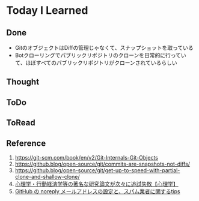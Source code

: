 # Today I Learned

## Done
- GitのオブジェクトはDiffの管理じゃなくて、スナップショットを取っている
- Botクローリングでパブリックリポジトリのクローンを日常的に行っていて、ほぼすべてのパブリックリポジトリがクローンされているらしい

## Thought

## ToDo

## ToRead

## Reference
1. https://git-scm.com/book/en/v2/Git-Internals-Git-Objects
2. https://github.blog/open-source/git/commits-are-snapshots-not-diffs/
3. https://github.blog/open-source/git/get-up-to-speed-with-partial-clone-and-shallow-clone/
4. [心理学・行動経済学等の著名な研究論文が次々に追試失敗【心理学】](https://note.com/s1000s/n/na0dbd2e8632d)
5. [GitHub の noreply メールアドレスの設定と、スパム業者に関するtips](https://zenn.dev/kazzyfrog/articles/1c45a3672a1e95)